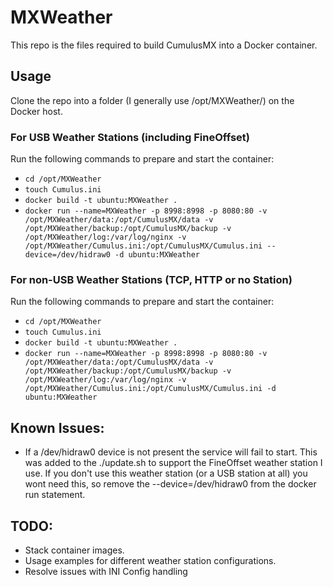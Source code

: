 # MXWeather

This repo is the files required to build CumulusMX into a Docker container.

## Usage
Clone the repo into a folder (I generally use /opt/MXWeather/) on the Docker host.

### For USB Weather Stations (including FineOffset)
Run the following commands to prepare and start the container:
* `cd /opt/MXWeather`
* `touch Cumulus.ini`
* `docker build -t ubuntu:MXWeather .`
* `docker run --name=MXWeather -p 8998:8998 -p 8080:80 -v /opt/MXWeather/data:/opt/CumulusMX/data -v /opt/MXWeather/backup:/opt/CumulusMX/backup -v /opt/MXWeather/log:/var/log/nginx -v /opt/MXWeather/Cumulus.ini:/opt/CumulusMX/Cumulus.ini --device=/dev/hidraw0 -d ubuntu:MXWeather`

### For non-USB Weather Stations (TCP, HTTP or no Station)
Run the following commands to prepare and start the container:
* `cd /opt/MXWeather`
* `touch Cumulus.ini`
* `docker build -t ubuntu:MXWeather .`
* `docker run --name=MXWeather -p 8998:8998 -p 8080:80 -v /opt/MXWeather/data:/opt/CumulusMX/data -v /opt/MXWeather/backup:/opt/CumulusMX/backup -v /opt/MXWeather/log:/var/log/nginx -v /opt/MXWeather/Cumulus.ini:/opt/CumulusMX/Cumulus.ini -d ubuntu:MXWeather`

## Known Issues:
* If a /dev/hidraw0 device is not present the service will fail to start. This was added to the ./update.sh to support the FineOffset weather station I use. 
  If you don't use this weather station (or a USB station at all) you wont need this, so remove the --device=/dev/hidraw0 from the docker run statement.

## TODO:
* Stack container images.
* Usage examples for different weather station configurations.
* Resolve issues with INI Config handling
